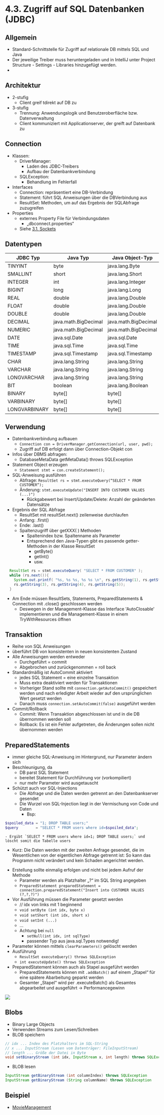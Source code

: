 # 4.3. Zugriff auf SQL Datenbanken (JDBC)

## Allgemein
* Standard-Schnittstelle für Zugriff auf relationale DB mittels SQL und Java
* Der jeweilige Treiber muss heruntergeladen und in IntelliJ unter Project Structure - Settings - Libraries hinzugefügt werden.
*

## Architektur
* 2-stufig
  - Client greif tdirekt auf DB zu
* 3-stufig
  - Trennung: Anwendungslogik und Benutzeroberfläche bzw. Datenverwaltung
  - Client kommuniziert mit Applicationserver, der greift auf Datenbank zu

## Connection
* Klassen:
  - DriverManager:
    - Laden des JDBC-Treibers
    - Aufbau der Datenbankverbindung
  - SQLException:
    - Behandlung im Fehlerfall
* Interfaces
  - Connection: repräsentiert eine DB-Verbindung
  - Statement: führt SQL Anweisungen über die DBVerbindung aus
  - ResultSet: Methoden, um auf das Ergebnis der SQLAbfrage
zuzugreifen
* Properties
  - externes Property File für Verbindungsdaten
    - „dbconnect.properties“
  - Siehe [3.1. Sockets](../thema03/kap01.md)

## Datentypen

| JDBC Typ      | Java Typ             | Java Object-Typ      |
|---------------|----------------------|----------------------|
| TINYINT       | byte                 | java.lang.Byte       |
| SMALLINT      | short                | java.lang.Short      |
| INTEGER       | int                  | java.lang.Integer    |
| BIGINT        | long                 | java.lang.Long       |
| REAL          | double               | java.lang.Double     |
| FLOAT         | double               | java.lang.Double     |
| DOUBLE        | double               | java.lang.Double     |
| DECIMAL       | java.math.BigDecimal | java.math.BigDecimal |
| NUMERIC       | java.math.BigDecimal | java.math.BigDecimal |
| DATE          | java.sql.Date        | java.sql.Date        |
| TIME          | java.sql.Time        | java.sql.Time        |
| TIMESTAMP     | java.sql.Timestamp   | java.sql.Timestamp   |
| CHAR          | java.lang.String     | java.lang.String     |
| VARCHAR       | java.lang.String     | java.lang.String     |
| LONGVARCHAR   | java.lang.String     | java.lang.String     |
| BIT           | boolean              | java.lang.Boolean    |
| BINARY        | byte[]               | byte[]               |
| VARBINARY     | byte[]               | byte[]               |
| LONGVARBINARY | byte[]               | byte[]               |

## Verwendung
* Datenbankverbindung aufbauen
  - `Connection con = DriverManager.getConnection(url, user, pwd);`
  - Zugriff auf DB erfolgt dann über Connection-Objekt con
* Infos über DBMS abfragen:
  - DatabaseMetaData getMetaData() throws SQLException
* Statement Object erzeugen
  - `Statement stmt = con.createStatement();`
* SQL-Anweisung ausführen
  - Abfrage: `ResultSet rs = stmt.executeQuery(“SELECT * FROM CUSTOMER“);`
  - Änderung: `stmt.executeUpdate("INSERT INTO CUSTOMER VALUES (...)")`
      - Rückgabewert bei Insert/Update/Delete: Anzahl der geänderten Datensätze
* Ergebnis der SQL Abfrage
  - ResultSet mit resultSet.next() zeilenweise durchlaufen
  - Anfang: .first()
  - Ende: .last()
  - Spaltenzugriff über getXXX( ) Methoden
    - Spaltenindex bzw. Spaltenname als Parameter
    - Entsprechend den Java-Typen gibt es passende getter-Methoden in der Klasse ResultSet
      - getByte()
      - getInt()
      - usw.

```java
  ResultSet rs = stmt.executeQuery( "SELECT * FROM CUSTOMER" );
  while (rs.next()){
    System.out.printf( "%s, %s %s, %s %s \n", rs.getString(1), rs.getString(2),
    rs.getString(3), rs.getString(4), rs.getString(5));
  }
```

* Am Ende müssen ResultSets, Statements, PreparedStatements & Connection mit .close() geschlossen werden
  - Deswegen in der Management-Klasse das Interface 'AutoClosable' implementieren und die Management-Klasse in einem TryWithResources öffnen

## Transaktion
* Reihe von SQL Anweisungen
* überführt DB von konsistenten in neuen konsistenten Zustand
* Alle Anweisungen werden entweder
  - Durchgeführt = commit
  - Abgebrochen und zurückgenommen = roll back
* Standardmäßig ist AutoCommit aktiviert
  - jedes SQL Statement = eine einzelne Transaktion
  - Muss extra deaktiviert werden für Transaktionen
  - Vorheriger Stand sollte mit `connection.getAutoCommit()` gespeichert werden und nach erledigter Arbeit wieder auf den ursprünglichen Wert gesetzt werden
  - Danach muss `connection.setAutoCommit(false)` ausgeführt werden
* Commit/Rollback
  - Commit: Wenn Transaktion abgeschlossen ist und in die DB übernommen werden soll
  - Rollback: Es ist ein Fehler aufgetreten, die Änderungen sollen nicht übernommen werden

## PreparedStatements
* immer gleiche SQL-Anweisung im Hintergrund, nur Parameter ändern sich
* Beschleunigung, da
  - DB parst SQL Statement
  - bereitet Statement für Durchführung vor (vorkompiliert)
  - nur mehr Parameter wird ausgetauscht
* Schützt auch vor SQL-Injections
  - Die Abfrage und die Daten werden getrennt an den Datenbankserver gesendet
  - Die Wurzel von SQL-Injection liegt in der Vermischung von Code und Daten
    - Bsp:
```php
$spoiled_data = "1; DROP TABLE users;"
$query        = "SELECT * FROM users where id=$spoiled_data";
```
    - Ergibt `SELECT * FROM users where id=1; DROP TABLE users;` und löscht somit die Tabelle users

  - Kurz: Die Daten werden mit der zweiten Anfrage gesendet, die im Wesentlichen von der eigentlichen Abfrage getrennt ist: So kann das Programm nicht verändert und kein Schaden angerichtet werden.
* Erstellung sollte einmalig erfolgen und nicht bei jedem Aufruf der Methode
  - Parameter werden als Platzhalter „?“ im SQL String angegeben
  - `PreparedStatement preparedStatement = connection.preparedStatement("Insert into CUSTOMER VALUES (?,?,?)")`
* Vor Ausführung müssen die Parameter gesetzt werden
  - // idx von links mit 1 beginnend
  - `void setByte (int idx, byte x)`
  - `void setShort (int idx, short x)`
  - `void setInt (...)`
  - ...
  - Achtung bei `null`
    - `setNull(int idx, int sqlType)`
    - passender Typ aus java.sql.Types notwendig!
* Parameter können mittels `clearParameters()` gelöscht werden
* Ausführung
    - `ResultSet executeQuery() throws SQLException`
    - `int executeUpdate() throws SQLException`
* PreparedStatement können auch als Stapel ausgeführt werden
  - PreparedStatements können mit `.addBatch()` auf einem „Stapel“ für eine spätere Abarbeitung geparkt werden
  - Gesamter „Stapel“ wird per .executeBatch() als Gesamtes abgearbeitet und ausgeführt -> Performancegewinn

![](./Transaktion.jpg)

## Blobs
* Binary Large Objects
* Verwenden Streams zum Lesen/Schreiben
* BLOB speichern

```java
// idx ... Index des Platzhalters im SQL-String
// x ... InputStream (Lesen vom Datenträger: FileInputStream)
// length ... Größe der Datei in Byte
void setBinaryStream (int idx, InputStream x, int length) throws SQLException
```

* BLOB lesen

```java
InputStream getBinaryStream (int columnIndex) throws SQLException
InputStream getBinaryStream (String columnName) throws SQLException
```

## Beispiel
* [MovieManagement](https://github.com/htlw-5ahit/matura-sew-insy/tree/main/thema04/moviemanagement)
